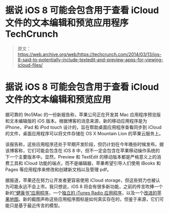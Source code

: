 # 据说 iOS 8 可能会包含用于查看 iCloud 文件的文本编辑和预览应用程序 TechCrunch

> 原文：<https://web.archive.org/web/https://techcrunch.com/2014/03/13/ios-8-said-to-potentially-include-textedit-and-preview-apps-for-viewing-icloud-files/>

# 据说 iOS 8 可能会包含用于查看 iCloud 文件的文本编辑和预览应用

据可靠的 9to5Mac 的一份新报告称，苹果公司正在开发其 Mac 应用程序预览版和文本编辑版的 iOS 版本。根据博客的消息来源，新的移动应用程序是为 iPhone，iPad 和 iPod touch 设计的，旨在帮助桌面应用程序查看同步到 iCloud 的文件，桌面应用程序可以将文件存储在 OS X Mountain Lion 的苹果云服务上。

该报告称，这些应用程序还处于早期开发阶段，但仍计划在今年晚些时候发布。据该博客称，它们可能会包含在 iOS 8 中，但不一定会包含在苹果移动操作系统的下一个主要版本中。显然，Preview 和 TextEdit 的移动版本都是严格意义上的消费工具和 iCloud 功能的端点，而不是编辑器，苹果希望引导人们使用 iBooks 和 Pages 等应用程序来修改和创建新文档以及管理 pdf。

据报道，苹果还在努力让开发者更容易使用 iCloud storage，但这些努力也被认为可能永远不会上市。我只想说，iOS 8 将会有很多新功能，之前的传言吹捧一个新的[“健康书”应用程序](https://web.archive.org/web/20221006010534/http://9to5mac.com/2014/01/31/iwatch-ios-8-apple-sets-out-to-redefine-mobile-health-fitness-tracking/)，一个[独立的 iTunes Radio 应用程序](https://web.archive.org/web/20221006010534/http://9to5mac.com/2014/03/12/ios-8-apple-considers-itunes-radio-changes-to-tackle-growing-spotify-pandora-competition/)，以及一个[改进的苹果地图](https://web.archive.org/web/20221006010534/http://9to5mac.com/2014/03/11/ios-8-apple-polishes-maps-data-adds-public-transit-directions-service/)。新的截图声称这些应用程序图标是如何真实存在的，但鉴于来源，它们可能只是基于最近传言的模型。